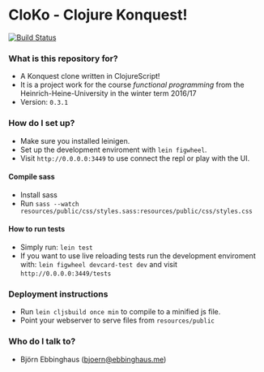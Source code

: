 # CloKo - Clojure Konquest! #

[![Build Status](https://travis-ci.com/MrOerni/Cloko.svg?token=Rnk3s5asaiAz4eG6YMXs&branch=master)](https://travis-ci.com/MrOerni/Cloko)

### What is this repository for? ###
* A Konquest clone written in ClojureScript!
* It is a project work for the course _functional programming_ from the Heinrich-Heine-University in the winter term 2016/17
* Version: `0.3.1`

### How do I set up? ###
* Make sure you installed leinigen.
* Set up the development enviroment with `lein figwheel`.
* Visit `http://0.0.0.0:3449` to use connect the repl or play with the UI.

#### Compile sass ###
* Install sass
* Run `sass --watch resources/public/css/styles.sass:resources/public/css/styles.css`

#### How to run tests ####
* Simply run: `lein test`
* If you want to use live reloading tests run the development enviroment with: `lein figwheel devcard-test dev` and visit `http://0.0.0.0:3449/tests`

### Deployment instructions ###
* Run `lein cljsbuild once min` to compile to a minified js file.
* Point your webserver to serve files from `resources/public`


### Who do I talk to? ###
* Björn Ebbinghaus ([bjoern@ebbinghaus.me](mailto:bjoern@ebbinghaus.me))
